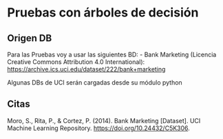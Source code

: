 # Pruebas con árboles de decisión

## Origen DB

Para las Pruebas voy a usar las siguientes BD:
	- Bank Marketing (Licencia Creative Commons Attribution 4.0 International): https://archive.ics.uci.edu/dataset/222/bank+marketing



Algunas DBs de UCI serán cargadas desde su módulo python

## Citas
Moro, S., Rita, P., & Cortez, P. (2014). Bank Marketing [Dataset]. UCI Machine Learning Repository. https://doi.org/10.24432/C5K306.
